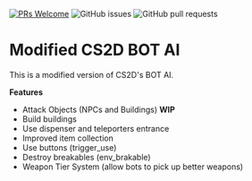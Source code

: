 [![PRs Welcome](https://img.shields.io/badge/PRs-welcome-brightgreen.svg?style=plastic)](http://makeapullrequest.com) 
![GitHub issues](https://img.shields.io/github/issues/caxanga334/cs2d-bot-ai?style=plastic)
![GitHub pull requests](https://img.shields.io/github/issues-pr/caxanga334/cs2d-bot-ai?style=plastic)

# Modified CS2D BOT AI
This is a modified version of CS2D's BOT AI.

**Features**

* Attack Objects (NPCs and Buildings) **WIP**
* Build buildings
* Use dispenser and teleporters entrance
* Improved item collection
* Use buttons (trigger_use)
* Destroy breakables (env_brakable)
* Weapon Tier System (allow bots to pick up better weapons)